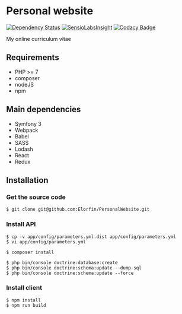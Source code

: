 # Personal website

[![Dependency Status](https://gemnasium.com/badges/github.com/Elorfin/PersonalWebsite.svg)](https://gemnasium.com/github.com/Elorfin/PersonalWebsite)
[![SensioLabsInsight](https://insight.sensiolabs.com/projects/115b9d75-5623-4094-8e6a-b2bcc095fe5d/mini.png)](https://insight.sensiolabs.com/projects/115b9d75-5623-4094-8e6a-b2bcc095fe5d)
[![Codacy Badge](https://api.codacy.com/project/badge/Grade/838fd06a52e24fe8a6770cfe0eaf772d)](https://www.codacy.com/app/Elorfin/PersonalWebsite?utm_source=github.com&amp;utm_medium=referral&amp;utm_content=Elorfin/PersonalWebsite&amp;utm_campaign=Badge_Grade)

My online curriculum vitae

## Requirements

- PHP >= 7
- composer
- nodeJS
- npm

## Main dependencies

- Symfony 3
- Webpack
- Babel
- SASS
- Lodash
- React
- Redux

## Installation

### Get the source code

```
$ git clone git@github.com:Elorfin/PersonalWebsite.git
```

### Install API

```
$ cp -v app/config/parameters.yml.dist app/config/parameters.yml
$ vi app/config/parameters.yml

$ composer install

$ php bin/console doctrine:database:create
$ php bin/console doctrine:schema:update --dump-sql
$ php bin/console doctrine:schema:update --force
```

### Install client

```
$ npm install
$ npm run build
```

